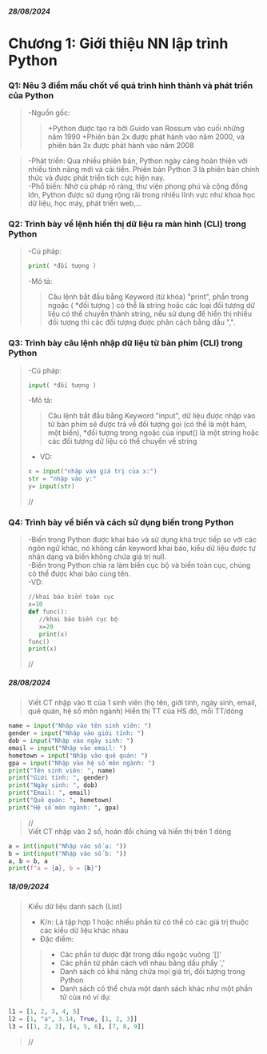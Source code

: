 ##### 28/08/2024

# Chương 1: Giới thiệu NN lập trình Python

### Q1: Nêu 3 điểm mấu chốt về quá trình hình thành và phát triển của Python

> -Nguồn gốc:   
>> +Python được tạo ra bởi Guido van Rossum vào cuối những năm 1990
>> +Phiên bản 2x được phát hành vào năm 2000, và phiên bản 3x được phát hành vào năm 2008
>>

> -Phát triển: Qua nhiều phiên bản, Python ngày càng hoàn thiện với nhiều tính năng mới và cải tiến. Phiên bản Python 3 là phiên bản chính thức và được phát triển tích cực hiện nay.  
> -Phổ biến: Nhờ cú pháp rõ ràng, thư viện phong phú và cộng đồng lớn, Python được sử dụng rộng rãi trong nhiều lĩnh vực như khoa học dữ liệu, học máy, phát triển web,...

### Q2: Trình bày về lệnh hiển thị dữ liệu ra màn hình (CLI) trong Python
>-Cú pháp:
>````py
>print( *đối tượng )
>````
>-Mô tả:
>>Câu lệnh bắt đầu bằng Keyword (từ khóa) "print", phần trong ngoặc ( \*đối tượng ) có thể là string hoặc các loại đối tượng dữ liệu có thể chuyển thành string, nếu sử dụng để hiển thị nhiều đối tượng thì các đối tượng được phân cách bằng dấu ",".

### Q3: Trình bày câu lệnh nhập dữ liệu từ bàn phím (CLI) trong Python
>-Cú pháp:
>````py
>input( *đối tượng )
>````
>-Mô tả:  
>>Câu lệnh bắt đầu bằng Keyword "input", dữ liệu được nhập vào từ bàn phím sẽ được trả về đối tượng gọi (có thể là một hàm, một biến), \*đối tượng trong ngoặc của input() là một string hoặc các đối tượng dữ liệu có thể chuyển về string  
>+ VD:
>````py
>x = input("nhập vào giá trị của x:")
>str = "nhập vào y:"
>y= input(str)
>````
> //
### Q4: Trình bày về biến và cách sử dụng biến trong Python
>-Biến trong Python được khai báo và sử dụng khá trực tiếp so với các ngôn ngữ khác, nó không cần keyword khai báo, kiểu dữ liệu được tự nhận dạng và biến không chứa giá trị null.  
>-Biến trong Python chia ra làm biến cục bộ và biến toàn cục, chúng có thể được khai báo cùng tên.  
>-VD:
>````py
>//khai báo biến toàn cục
>x=10
>def func():
>    //khai báo biến cục bộ
>    x=20
>    print(x)
>func()
>print(x)
>````
> //  

##### 28/08/2024
> Viết CT nhập vào tt của 1 sinh viên (họ tên, giới tính, ngày sinh, email, quê quán, hệ số môn ngành) Hiển thị TT của HS đó, mỗi TT/dòng
````py
name = input("Nhập vào tên sinh viên: ")
gender = input("Nhập vào giới tính: ")
dob = input("Nhập vào ngày sinh: ")
email = input("Nhập vào email: ")
hometown = input("Nhập vào quê quán: ")
gpa = input("Nhập vào hệ số môn ngành: ")
print("Tên sinh viên: ", name)
print("Giới tính: ", gender)
print("Ngày sinh: ", dob)
print("Email: ", email)
print("Quê quán: ", hometown)
print("Hệ số môn ngành: ", gpa)
````
> //  
> Viết CT nhập vào 2 số, hoán đổi chúng và hiển thị trên 1 dòng
````py
a = int(input("Nhập vào số a: "))
b = int(input("Nhập vào số b: "))
a, b = b, a
print(f"a = {a}, b = {b}")
````

##### 18/09/2024
> Kiểu dữ liệu danh sách (List)
> - K/n: Là tập hợp 1 hoặc nhiều phần tử có thể có các giá trị thuộc các kiểu dữ liệu khác nhau
> - Đặc điểm: 
>> + Các phần tử được đặt trong dấu ngoặc vuông '[]'
>> + Các phần tử phân cách với nhau bằng dấu phẩy ','
>> + Danh sách có khả năng chứa mọi giá trị, đối tượng trong Python
>> + Danh sách có thể chưa một danh sách khác như một phần tử của nó
> ví dụ:
````py
l1 = [1, 2, 3, 4, 5]
l2 = [1, "a", 3.14, True, [1, 2, 3]]
l3 = [[1, 2, 3], [4, 5, 6], [7, 8, 9]]
````

> //